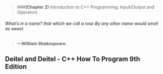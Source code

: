 > ###**(Chapter 2)** Introduction to C++ Programming; Input/Output and Operators

###### What’s in a name? that which we call a rose By any other name would smell as sweet.
>#####  —William Shakespeare.


## Deitel and Deitel - C++ How To Program 9th Edition
